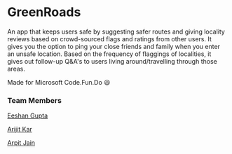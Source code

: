 # GreenRoads #

An app that keeps users safe by suggesting safer routes and giving locality reviews based on crowd-sourced 
flags and ratings from other users. It gives you the option to ping your close friends and family when you 
enter an unsafe location. Based on the frequency of flaggings of localities, it gives out follow-up Q&A's to 
users living around/travelling through those areas.

Made for Microsoft Code.Fun.Do :smiley:

### Team Members ###

[Eeshan Gupta](https://github.com/eeshan9815)

[Arijit Kar](https://github.com/arijitkar98)

[Arpit Jain](https://github.com/arpitkjain)

